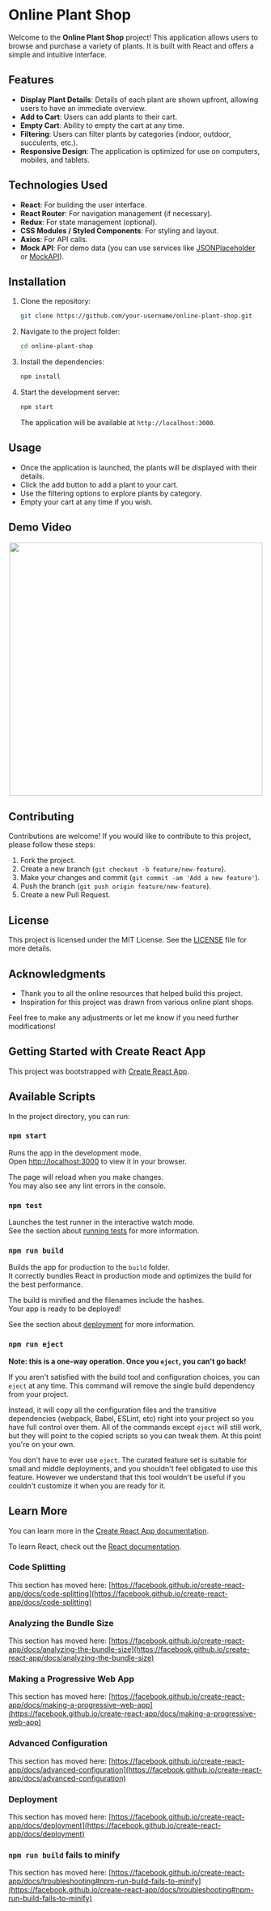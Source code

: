 # Online Plant Shop

Welcome to the **Online Plant Shop** project! This application allows users to browse and purchase a variety of plants. It is built with React and offers a simple and intuitive interface.

## Features

- **Display Plant Details**: Details of each plant are shown upfront, allowing users to have an immediate overview.
- **Add to Cart**: Users can add plants to their cart.
- **Empty Cart**: Ability to empty the cart at any time.
- **Filtering**: Users can filter plants by categories (indoor, outdoor, succulents, etc.).
- **Responsive Design**: The application is optimized for use on computers, mobiles, and tablets.

## Technologies Used

- **React**: For building the user interface.
- **React Router**: For navigation management (if necessary).
- **Redux**: For state management (optional).
- **CSS Modules / Styled Components**: For styling and layout.
- **Axios**: For API calls.
- **Mock API**: For demo data (you can use services like [JSONPlaceholder](https://jsonplaceholder.typicode.com/) or [MockAPI](https://mockapi.io/)).

## Installation

1. Clone the repository:

   ```bash
   git clone https://github.com/your-username/online-plant-shop.git
   ```

2. Navigate to the project folder:

   ```bash
   cd online-plant-shop
   ```

3. Install the dependencies:

   ```bash
   npm install
   ```

4. Start the development server:

   ```bash
   npm start
   ```

   The application will be available at `http://localhost:3000`.

## Usage

- Once the application is launched, the plants will be displayed with their details.
- Click the add button to add a plant to your cart.
- Use the filtering options to explore plants by category.
- Empty your cart at any time if you wish.

## Demo Video

<div align="center">
<img src="Screenshots/demo.gif" alt="" width="500">
</div>



## Contributing

Contributions are welcome! If you would like to contribute to this project, please follow these steps:

1. Fork the project.
2. Create a new branch (`git checkout -b feature/new-feature`).
3. Make your changes and commit (`git commit -am 'Add a new feature'`).
4. Push the branch (`git push origin feature/new-feature`).
5. Create a new Pull Request.

## License

This project is licensed under the MIT License. See the [LICENSE](LICENSE) file for more details.

## Acknowledgments

- Thank you to all the online resources that helped build this project.
- Inspiration for this project was drawn from various online plant shops.



Feel free to make any adjustments or let me know if you need further modifications!



## Getting Started with Create React App

This project was bootstrapped with [Create React App](https://github.com/facebook/create-react-app).

## Available Scripts

In the project directory, you can run:

### `npm start`

Runs the app in the development mode.\
Open [http://localhost:3000](http://localhost:3000) to view it in your browser.

The page will reload when you make changes.\
You may also see any lint errors in the console.

### `npm test`

Launches the test runner in the interactive watch mode.\
See the section about [running tests](https://facebook.github.io/create-react-app/docs/running-tests) for more information.

### `npm run build`

Builds the app for production to the `build` folder.\
It correctly bundles React in production mode and optimizes the build for the best performance.

The build is minified and the filenames include the hashes.\
Your app is ready to be deployed!

See the section about [deployment](https://facebook.github.io/create-react-app/docs/deployment) for more information.

### `npm run eject`

**Note: this is a one-way operation. Once you `eject`, you can't go back!**

If you aren't satisfied with the build tool and configuration choices, you can `eject` at any time. This command will remove the single build dependency from your project.

Instead, it will copy all the configuration files and the transitive dependencies (webpack, Babel, ESLint, etc) right into your project so you have full control over them. All of the commands except `eject` will still work, but they will point to the copied scripts so you can tweak them. At this point you're on your own.

You don't have to ever use `eject`. The curated feature set is suitable for small and middle deployments, and you shouldn't feel obligated to use this feature. However we understand that this tool wouldn't be useful if you couldn't customize it when you are ready for it.

## Learn More

You can learn more in the [Create React App documentation](https://facebook.github.io/create-react-app/docs/getting-started).

To learn React, check out the [React documentation](https://reactjs.org/).

### Code Splitting

This section has moved here: [https://facebook.github.io/create-react-app/docs/code-splitting](https://facebook.github.io/create-react-app/docs/code-splitting)

### Analyzing the Bundle Size

This section has moved here: [https://facebook.github.io/create-react-app/docs/analyzing-the-bundle-size](https://facebook.github.io/create-react-app/docs/analyzing-the-bundle-size)

### Making a Progressive Web App

This section has moved here: [https://facebook.github.io/create-react-app/docs/making-a-progressive-web-app](https://facebook.github.io/create-react-app/docs/making-a-progressive-web-app)

### Advanced Configuration

This section has moved here: [https://facebook.github.io/create-react-app/docs/advanced-configuration](https://facebook.github.io/create-react-app/docs/advanced-configuration)

### Deployment

This section has moved here: [https://facebook.github.io/create-react-app/docs/deployment](https://facebook.github.io/create-react-app/docs/deployment)

### `npm run build` fails to minify

This section has moved here: [https://facebook.github.io/create-react-app/docs/troubleshooting#npm-run-build-fails-to-minify](https://facebook.github.io/create-react-app/docs/troubleshooting#npm-run-build-fails-to-minify)


